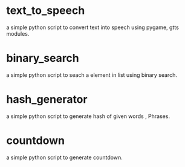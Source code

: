 # text_to_speech
a simple python script to convert text into speech using pygame, gtts modules.

# binary_search
a simple python script to seach a element in list using binary search.

# hash_generator
a simple python script to generate hash of given words , Phrases.

# countdown
a simple python script to generate countdown.